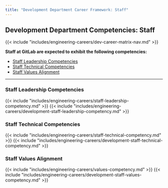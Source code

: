 ```yaml
---
title: "Development Department Career Framework: Staff"
---
```


## Development Department Competencies: Staff

{{< include "includes/engineering-careers/dev-career-matrix-nav.md" >}}

**Staff at GitLab are expected to exhibit the following competencies:**

- [Staff Leadership Competencies](#staff-leadership-competencies)
- [Staff Technical Competencies](#staff-technical-competencies)
- [Staff Values Alignment](#staff-values-alignment)

---

### Staff Leadership Competencies

{{< include "includes/engineering-careers/staff-leadership-competency.md" >}}
{{< include "includes/engineering-careers/development-staff-leadership-competency.md" >}}
  
### Staff Technical Competencies

{{< include "includes/engineering-careers/staff-technical-competency.md" >}}
{{< include "includes/engineering-careers/development-staff-technical-competency.md" >}}

### Staff Values Alignment

{{< include "includes/engineering-careers/values-competency.md" >}}
{{< include "includes/engineering-careers/development-staff-values-competency.md" >}}

